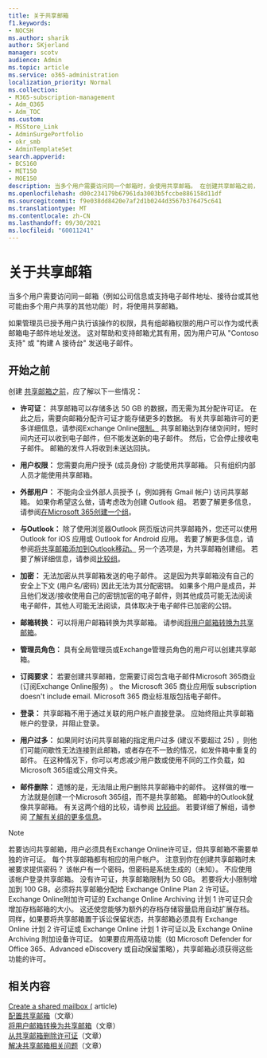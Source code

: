 ```yaml
---
title: 关于共享邮箱
f1.keywords:
- NOCSH
ms.author: sharik
author: SKjerland
manager: scotv
audience: Admin
ms.topic: article
ms.service: o365-administration
localization_priority: Normal
ms.collection:
- M365-subscription-management
- Adm_O365
- Adm_TOC
ms.custom:
- MSStore_Link
- AdminSurgePortfolio
- okr_smb
- AdminTemplateSet
search.appverid:
- BCS160
- MET150
- MOE150
description: 当多个用户需要访问同一个邮箱时，会使用共享邮箱。 在创建共享邮箱之前，了解您需要了解的内容。
ms.openlocfilehash: d00c234179b67961da3003b5fccbe886158d11df
ms.sourcegitcommit: f9e038dd8420e7af2d1b0244d3567b376475c641
ms.translationtype: MT
ms.contentlocale: zh-CN
ms.lasthandoff: 09/30/2021
ms.locfileid: "60011241"
---
```

# <a name="about-shared-mailboxes"></a>关于共享邮箱

当多个用户需要访问同一邮箱（例如公司信息或支持电子邮件地址、接待台或其他可能由多个用户共享的其他功能）时，将使用共享邮箱。

如果管理员已授予用户执行该操作的权限，具有组邮箱权限的用户可以作为或代表邮箱电子邮件地址发送。 这对帮助和支持邮箱尤其有用，因为用户可从 "Contoso 支持" 或 "构建 A 接待台" 发送电子邮件。

## <a name="before-you-begin"></a>开始之前

创建 [共享邮箱之前](create-a-shared-mailbox.md)，应了解以下一些情况：

- **许可证：** 共享邮箱可以存储多达 50 GB 的数据，而无需为其分配许可证。 在此之后，需要向邮箱分配许可证才能存储更多的数据。 有关共享邮箱许可的更多详细信息，请参阅Exchange Online[限制。](/office365/servicedescriptions/exchange-online-service-description/exchange-online-limits#StorageLimits) 共享邮箱达到存储空间时，短时间内还可以收到电子邮件，但不能发送新的电子邮件。 然后，它会停止接收电子邮件。 邮箱的发件人将收到未送达回执。

- **用户权限：** 您需要向用户授予 (成员身份) 才能使用共享邮箱。 只有组织内部人员才能使用共享邮箱。

- **外部用户：** 不能向企业外部人员授予 (，例如拥有 Gmail 帐户) 访问共享邮箱。 如果你希望这么做，请考虑改为创建 Outlook 组。 若要了解更多信息，请参阅[在Microsoft 365创建一个组](../create-groups/create-groups.md)。

- **与Outlook：** 除了使用浏览器Outlook 网页版访问共享邮箱外，您还可以使用 Outlook for iOS 应用或 Outlook for Android 应用。 若要了解更多信息，请参阅[将共享邮箱添加到Outlook移动。](https://support.microsoft.com/office/f866242c-81b2-472e-8776-6c49c5473c9f) 另一个选项是，为共享邮箱创建组。 若要了解详细信息，请参阅[比较组](../create-groups/compare-groups.md)。

- **加密：** 无法加密从共享邮箱发送的电子邮件。 这是因为共享邮箱没有自己的安全上下文 (用户名/密码) 因此无法为其分配密钥。 如果多个用户是成员，并且他们发送/接收使用自己的密钥加密的电子邮件，则其他成员可能无法阅读电子邮件，其他人可能无法阅读，具体取决于电子邮件已加密的公钥。

- **邮箱转换：** 可以将用户邮箱转换为共享邮箱。 请参阅[将用户邮箱转换为共享邮箱](convert-user-mailbox-to-shared-mailbox.md)。

- **管理员角色：** 具有全局管理员或Exchange管理员角色的用户可以创建共享邮箱。

- **订阅要求：** 若要创建共享邮箱，您需要订阅包含电子邮件Microsoft 365商业 (订阅Exchange Online服务) 。 the Microsoft 365 商业应用版 subscription doesn't include email. Microsoft 365 商业标准版包括电子邮件。

- **登录：** 共享邮箱不用于通过关联的用户帐户直接登录。 应始终阻止共享邮箱帐户的登录，并阻止登录。

- **用户过多：** 如果同时访问共享邮箱的指定用户过多 (建议不要超过 25) ，则他们可能间歇性无法连接到此邮箱，或者存在不一致的情况，如发件箱中重复的邮件。 在这种情况下，你可以考虑减少用户数或使用不同的工作负载，如Microsoft 365组或公用文件夹。

- **邮件删除：** 遗憾的是，无法阻止用户删除共享邮箱中的邮件。 这样做的唯一方法就是创建一个Microsoft 365组，而不是共享邮箱。 邮箱中的Outlook就像共享邮箱。 有关这两个组的比较，请参阅 [比较组](../create-groups/compare-groups.md)。 若要详细了解组，请参阅 [了解有关组的更多信息](https://support.microsoft.com/office/b565caa1-5c40-40ef-9915-60fdb2d97fa2)。


> [!NOTE]
> 若要访问共享邮箱，用户必须具有Exchange Online许可证，但共享邮箱不需要单独的许可证。 每个共享邮箱都有相应的用户帐户。 注意到你在创建共享邮箱时未被要求提供密码？ 该帐户有一个密码，但密码是系统生成的（未知）。 不应使用该帐户登录共享邮箱。 没有许可证，共享邮箱限制为 50 GB。 若要将大小限制增加到 100 GB，必须将共享邮箱分配给 Exchange Online Plan 2 许可证。 Exchange Online附加许可证的 Exchange Online Archiving 计划 1 许可证只会增加存档邮箱的大小。 这还使您能够为额外的存档存储容量启用自动扩展存档。 同样，如果要将共享邮箱置于诉讼保留状态，共享邮箱必须具有 Exchange Online 计划 2 许可证或 Exchange Online 计划 1 许可证以及 Exchange Online Archiving 附加设备许可证。 如果要应用高级功能（如 Microsoft Defender for Office 365、Advanced eDiscovery 或自动保留策略），共享邮箱必须获得这些功能的许可。

## <a name="related-content"></a>相关内容

[Create a shared mailbox (](create-a-shared-mailbox.md) article) \
[配置共享邮箱](configure-a-shared-mailbox.md)（文章）\
[将用户邮箱转换为共享邮箱](convert-user-mailbox-to-shared-mailbox.md)（文章）\
[从共享邮箱删除许可证](remove-license-from-shared-mailbox.md)（文章）\
[解决共享邮箱相关问题](resolve-issues-with-shared-mailboxes.md)（文章）
